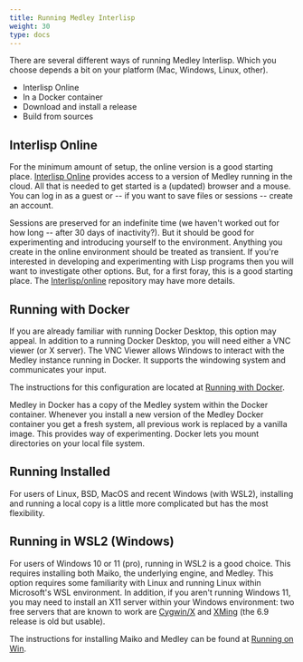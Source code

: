 ```yaml
---
title: Running Medley Interlisp
weight: 30
type: docs
---
```


There are several different ways of running Medley Interlisp. Which you choose depends a bit on your platform (Mac, Windows, Linux, other).

* Interlisp Online
* In a Docker container
* Download and install a release
* Build from sources

## Interlisp Online

For the minimum amount of setup, the online version is a good starting place. [Interlisp Online](https://online.interlisp.org) provides access to a version of Medley running in the cloud. All that is needed to get started is a (updated) browser and a mouse. You can log in as a guest or -- if you want to save files or sessions -- create an account.

Sessions are preserved for an indefinite time (we haven't worked out for how long -- after 30 days of inactivity?). But it should be good for experimenting and introducing yourself to the environment. Anything you create in the online environment should be treated as transient. If you're interested in developing and experimenting with Lisp programs then you will want to investigate other options. But, for a first foray, this is a good starting place. The [Interlisp/online](https://github.com/Interlisp/online#readme) repository may have more details.

## Running with Docker

If you are already familiar with running Docker Desktop, this option may appeal. In addition to a running Docker Desktop, you will need either a VNC viewer (or X server). The VNC Viewer allows Windows to interact with the Medley instance running in Docker. It supports the windowing system and communicates your input.

The instructions for this configuration are located at [Running with Docker](running-with-docker).

Medley in Docker has a copy of the Medley system within the Docker container. Whenever you install a new version of the Medley Docker container you get a fresh system, all previous work is replaced by a vanilla image. This provides way of experimenting. Docker lets you mount directories on your local file system.

## Running Installed

For users of Linux, BSD, MacOS and recent Windows (with WSL2), installing and running a local copy is a little more complicated but has the most flexibility.

## Running in WSL2 (Windows)

For users of Windows 10 or 11 (pro), running in WSL2 is a good choice. This requires installing both Maiko, the underlying engine, and Medley. This option requires some familiarity with Linux and running Linux within Microsoft's WSL environment. In addition, if you aren't running Windows 11, you may need to install an X11 server within your Windows environment: two free servers that are known to work are [Cygwin/X](https://x.cygwin.com) and [XMing](http://www.straightrunning.com/XmingNotes/) (the 6.9 release is old but usable).

The instructions for installing Maiko and Medley can be found at [Running on Win](running-on-win).
